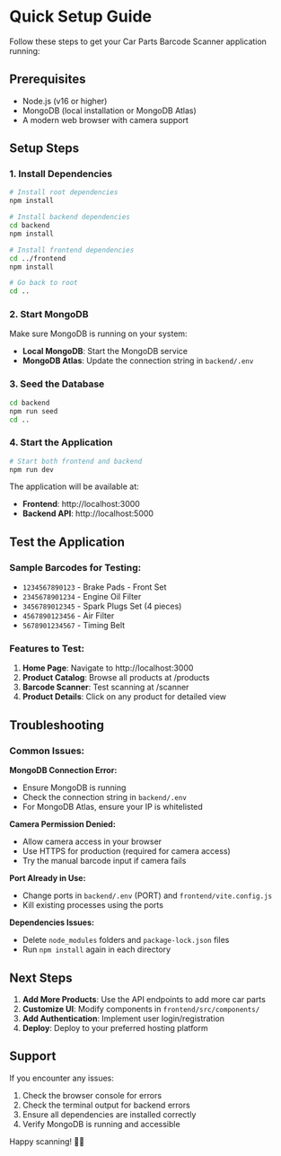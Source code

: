 # Quick Setup Guide

Follow these steps to get your Car Parts Barcode Scanner application running:

## Prerequisites
- Node.js (v16 or higher)
- MongoDB (local installation or MongoDB Atlas)
- A modern web browser with camera support

## Setup Steps

### 1. Install Dependencies
```bash
# Install root dependencies
npm install

# Install backend dependencies
cd backend
npm install

# Install frontend dependencies
cd ../frontend
npm install

# Go back to root
cd ..
```

### 2. Start MongoDB
Make sure MongoDB is running on your system:
- **Local MongoDB**: Start the MongoDB service
- **MongoDB Atlas**: Update the connection string in `backend/.env`

### 3. Seed the Database
```bash
cd backend
npm run seed
cd ..
```

### 4. Start the Application
```bash
# Start both frontend and backend
npm run dev
```

The application will be available at:
- **Frontend**: http://localhost:3000
- **Backend API**: http://localhost:5000

## Test the Application

### Sample Barcodes for Testing:
- `1234567890123` - Brake Pads - Front Set
- `2345678901234` - Engine Oil Filter  
- `3456789012345` - Spark Plugs Set (4 pieces)
- `4567890123456` - Air Filter
- `5678901234567` - Timing Belt

### Features to Test:
1. **Home Page**: Navigate to http://localhost:3000
2. **Product Catalog**: Browse all products at /products
3. **Barcode Scanner**: Test scanning at /scanner
4. **Product Details**: Click on any product for detailed view

## Troubleshooting

### Common Issues:

**MongoDB Connection Error:**
- Ensure MongoDB is running
- Check the connection string in `backend/.env`
- For MongoDB Atlas, ensure your IP is whitelisted

**Camera Permission Denied:**
- Allow camera access in your browser
- Use HTTPS for production (required for camera access)
- Try the manual barcode input if camera fails

**Port Already in Use:**
- Change ports in `backend/.env` (PORT) and `frontend/vite.config.js`
- Kill existing processes using the ports

**Dependencies Issues:**
- Delete `node_modules` folders and `package-lock.json` files
- Run `npm install` again in each directory

## Next Steps

1. **Add More Products**: Use the API endpoints to add more car parts
2. **Customize UI**: Modify components in `frontend/src/components/`
3. **Add Authentication**: Implement user login/registration
4. **Deploy**: Deploy to your preferred hosting platform

## Support

If you encounter any issues:
1. Check the browser console for errors
2. Check the terminal output for backend errors
3. Ensure all dependencies are installed correctly
4. Verify MongoDB is running and accessible

Happy scanning! 🚗📱
